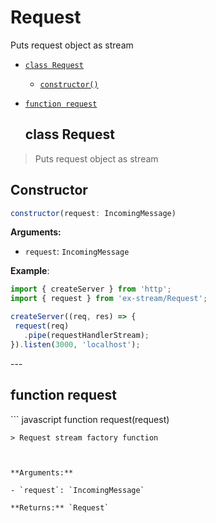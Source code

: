 # Request

Puts request object as stream


- [`class Request`](#class-request)
  - [`constructor()`](#request-constructor-constructor)


- [`function request`](#function-request)
<a id="class-request"></a><h2>class Request</h2>
> Puts request object as stream

<h2>Constructor</h2>

``` javascript
constructor(request: IncomingMessage)
```
<a id="request-constructor-constructor"></a>

**Arguments:**

- `request`: `IncomingMessage`

**Example**:
  ``` javascript
  import { createServer } from 'http';
import { request } from 'ex-stream/Request';

createServer((req, res) => {
   request(req)
     .pipe(requestHandlerStream);
}).listen(3000, 'localhost');
  ```
---<a id="function-request"></a><h2>function request</h2>``` javascript
function request(request)
```
> Request stream factory function



**Arguments:**

- `request`: `IncomingMessage`

**Returns:** `Request`

